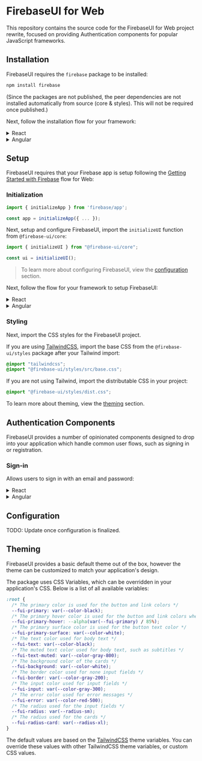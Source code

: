 # FirebaseUI for Web

This repository contains the source code for the FirebaseUI for Web project rewrite, focused on providing Authentication components for popular JavaScript frameworks.

## Installation

FirebaseUI requires the `firebase` package to be installed:

```bash
npm install firebase
```

(Since the packages are not published, the peer dependencies are not installed automatically from source (core & styles). This will not be required once published.)

Next, follow the installation flow for your framework:

<details>
  <summary>React</summary>

  ```json
  {
    "dependencies": {
      "@firebase-ui/core": "path-to-repo/releases/firebase-ui-core-0.0.1.tgz",
      "@firebase-ui/styles": "path-to-repo/releases/firebase-ui-styles-0.0.1.tgz",
      "@firebase-ui/react": "path-to-repo/releases/firebase-ui-react-0.0.1.tgz"
    }
  }
  ```

  (Once published, this will be `npm install @firebase-ui/react`)

</details>

<details>
  <summary>Angular</summary>

  FirebaseUI for Angular depends on the [AngularFire](https://github.com/angular/angularfire) package:

  ```json
  {
    "dependencies": {
      "@firebase-ui/core": "path-to-repo/releases/firebase-ui-core-0.0.1.tgz",
      "@firebase-ui/styles": "path-to-repo/releases/firebase-ui-styles-0.0.1.tgz",
      "@firebase-ui/amgular": "path-to-repo/releases/firebase-ui-angular-0.0.1.tgz",
      "@angular/fire": "^19.0.0"
    }
  }
  ```

  (Once published, this will be `npm install @firebase-ui/angular @angular/fire`)

</details>

## Setup

FirebaseUI requires that your Firebase app is setup following the [Getting Started with Firebase](https://firebase.google.com/docs/web/setup) flow for Web:

### Initialization

```ts
import { initializeApp } from 'firebase/app';

const app = initializeApp({ ... });
```

Next, setup and configure FirebaseUI, import the `initializeUI` function from `@firebase-ui/core`:

```ts
import { initializeUI } from "@firebase-ui/core";

const ui = initializeUI();
```

> To learn more about configuring FirebaseUI, view the [configuration](#configuration) section.

Next, follow the flow for your framework to setup FirebaseUI:

<details>
  <summary>React</summary>

  FirebaseUI for React requires that your application be wrapped in the `ConfigProvider`, providing the initialized UI configuration. React expects the `FirebaseApp` instance be provided to the `initializeUI` configuration:

  ```tsx
  import { initializeApp } from 'firebase/app';
  import { initializeUI } from "@firebase-ui/core";
  import { ConfigProvider } from '@firebase-ui/react';

  const app = initializeApp({ ... });
  const ui = initializeUI({ app });

  createRoot(document.getElementById("root")!).render(
    <StrictMode>
      <ConfigProvider config={ui}>
        <App />
      </ConfigProvider>
    </StrictMode>
  );
  ```

</details>

<details>
  <summary>Angular</summary>

  FirebaseUI depends on [AngularFire](https://github.com/angular/angularfire) being configured to inject Firebase Auth into your Angular application. Additionally, the `provideFirebaseUI` function is required to inject FirebaseUI into your application:

  ```tsx
  import { provideFirebaseApp, initializeApp } from '@angular/fire/app';
  import { provideAuth, getAuth } from '@angular/fire/auth';
  import { provideFirebaseUI } from '@firebase-ui/angular';
  import { initializeUI } from '@firebase-ui/core';
  
  export const appConfig: ApplicationConfig = {
    providers: [
      provideFirebaseApp(() => initializeApp({ ... })),
      provideAuth(() => getAuth()),
      provideFirebaseUI(() => initializeUI({}))
      ...
    ],
    ...
  })
  ```

</details>

### Styling

Next, import the CSS styles for the FirebaseUI project.

If you are using [TailwindCSS](https://tailwindcss.com/), import the base CSS from the `@firebase-ui/styles` package after your Tailwind import:

```css
@import "tailwindcss";
@import "@firebase-ui/styles/src/base.css";
```

If you are not using Tailwind, import the distributable CSS in your project:

```css
@import "@firebase-ui/styles/dist.css";
```

To learn more about theming, view the [theming](#theming) section.

## Authentication Components

FirebaseUI provides a number of opinionated components designed to drop into your application which handle common user flows, such as signing in or registration.

### Sign-in

Allows users to sign in with an email and password:

<details>
  <summary>React</summary>

  ```tsx
  import { SignInAuthScreen } from '@firebase-ui/react';

  function App() {
    return <SignInAuthScreen />
  }
  ```

  Props: `onForgotPasswordClick` / `onRegisterClick`

  Additionally, allow the user to sign in with an OAuth provider by providing children:

  ```tsx
  import { SignInAuthScreen, GoogleSignInButton } from '@firebase-ui/react';

  function App() {
    return (
      <SignInAuthScreen>
        <GoogleSignInButton />
      </SignInAuthScreen>
    );
  }
  ```

</details>

<details>
  <summary>Angular</summary>

  ```tsx
  import { SignUpAuthScreenComponent } from "@firebase-ui/angular";

  @Component({
    selector: 'app-root',
    imports: [SignUpAuthScreenComponent],
    template: `<fui-sign-up-auth-screen></fui-sign-up-auth-screen>`,
  })
  export class AppComponent { }
  ```
</details>

## Configuration

TODO: Update once configuration is finalized.

## Theming

FirebaseUI provides a basic default theme out of the box, however the theme can be customized to match your application's design.

The package uses CSS Variables, which can be overridden in your application's CSS. Below is a list of all available variables:

```css
:root {
  /* The primary color is used for the button and link colors */
  --fui-primary: var(--color-black);
  /* The primary hover color is used for the button and link colors when hovered */
  --fui-primary-hover: --alpha(var(--fui-primary) / 85%);
  /* The primary surface color is used for the button text color */
  --fui-primary-surface: var(--color-white);
  /* The text color used for body text */
  --fui-text: var(--color-black);
  /* The muted text color used for body text, such as subtitles */
  --fui-text-muted: var(--color-gray-800);
  /* The background color of the cards */
  --fui-background: var(--color-white);
  /* The border color used for none input fields */
  --fui-border: var(--color-gray-200);
  /* The input color used for input fields */
  --fui-input: var(--color-gray-300);
  /* The error color used for error messages */
  --fui-error: var(--color-red-500);
  /* The radius used for the input fields */
  --fui-radius: var(--radius-sm);
  /* The radius used for the cards */
  --fui-radius-card: var(--radius-xl);
}
```

The default values are based on the [TailwindCSS](https://tailwindcss.com/docs/theme) theme variables. You can override these values with other TailwindCSS theme variables, or custom CSS values.
